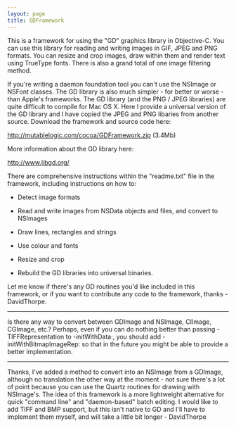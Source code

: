 ```yaml
---
layout: page
title: GDFramework
---
```


This is a framework for using the "GD" graphics library in Objective-C.
You can use this library for reading and writing images in GIF, JPEG and PNG
formats. You can resize and crop images, draw within them and render
text using TrueType fonts. There is also a grand total of one image filtering 
method.

If you're writing a daemon foundation tool you can't use the NSImage or NSFont
classes. The GD library is also much simpler - for better or worse - than 
Apple's frameworks. The GD library (and the PNG / JPEG libraries) are quite 
difficult to compile for Mac OS X. Here I provide a universal version of the
GD library and I have copied the JPEG and PNG libaries from another source.
Download the framework and source code here: 

http://mutablelogic.com/cocoa/GDFramework.zip (3.4Mb)

More information about the GD library here:

http://www.libgd.org/

There are comprehensive instructions within the "readme.txt" file in the framework,
including instructions on how to:

 

* Detect image formats

* Read and write images from NSData objects and files, and convert to NSImages

*  Draw lines, rectangles and strings

* Use colour and fonts

* Resize and crop

* Rebuild the GD libraries into universal binaries.

 

Let me know if there's any GD routines you'd like included in this framework, or if you
want to contribute any code to the framework, thanks - DavidThorpe.
  
----

Is there any way to convert between GDImage and NSImage, CIImage, CGImage, etc.? Perhaps, even if you can do nothing better than passing -TIFFRepresentation to -initWithData:, you should add -initWithBitmapImageRep: so that in the future you might be able to provide a better implementation.

----

Thanks, I've added a method to convert into an NSImage from a GDImage, although no translation the other way at the moment - not sure there's a lot of point because you can use the Quartz routines for drawing with NSImage's. The idea of this framework is a more lightweight alternative for quick "command line" and "daemon-based" batch editing. I would like to add TIFF and BMP support, but this isn't native to GD and I'll have to implement them myself, and will take a little bit longer - DavidThorpe

